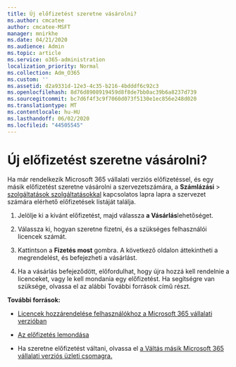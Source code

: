 ```yaml
---
title: Új előfizetést szeretne vásárolni?
ms.author: cmcatee
author: cmcatee-MSFT
manager: mnirkhe
ms.date: 04/21/2020
ms.audience: Admin
ms.topic: article
ms.service: o365-administration
localization_priority: Normal
ms.collection: Adm_O365
ms.custom: ''
ms.assetid: d2a9331d-12e3-4c35-b216-4bdddf6c92c3
ms.openlocfilehash: 8d76d8908919459d8f8de7bb0ac39b6a8237d739
ms.sourcegitcommit: bc7d6f4f3c9f7060d073f5130e1ec856e248d020
ms.translationtype: MT
ms.contentlocale: hu-HU
ms.lasthandoff: 06/02/2020
ms.locfileid: "44505545"
---
```

# <a name="looking-to-buy-a-new-subscription"></a>Új előfizetést szeretne vásárolni?

Ha már rendelkezik Microsoft 365 vállalati verziós előfizetéssel, és egy másik előfizetést szeretne vásárolni a szervezetszámára, a **Számlázási** \> [szolgáltatások szolgáltatásokkal](https://go.microsoft.com/fwlink/p/?linkid=868433) kapcsolatos lapra lapra a szervezet számára elérhető előfizetések listáját találja.
 
1. Jelölje ki a kívánt előfizetést, majd válassza **a Vásárlás**lehetőséget.

2. Válassza ki, hogyan szeretne fizetni, és a szükséges felhasználói licencek számát.

3. Kattintson a **Fizetés most** gombra. A következő oldalon áttekintheti a megrendelést, és befejezheti a vásárlást.

4. Ha a vásárlás befejeződött, előfordulhat, hogy újra hozzá kell rendelnie a licenceket, vagy le kell mondania egy előfizetést. Ha segítségre van szüksége, olvassa el az alábbi További források című részt.

 **További források:**
  
- [Licencek hozzárendelése felhasználókhoz a Microsoft 365 vállalati verzióban](https://docs.microsoft.com/microsoft-365/admin/add-users/add-users)
    
- [Az előfizetés lemondása](https://docs.microsoft.com/microsoft-365/commerce/subscriptions/cancel-your-subscription)
    
- Ha szeretne előfizetést váltani, olvassa el [a Váltás másik Microsoft 365 vállalati verziós üzleti csomagra.](https://docs.microsoft.com/microsoft-365/commerce/subscriptions/switch-to-a-different-plan)